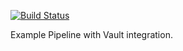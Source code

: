[![Build Status](https://cloud.drone.io/api/badges/drone-demos/drone-demo-vault/status.svg)](https://cloud.drone.io/drone-demos/drone-demo-vault)

Example Pipeline with Vault integration. 

